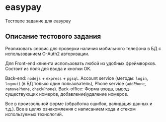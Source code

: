 # easypay
Тестовое задание для easypay


## Описание тестового задания
Реализовать сервис для проверки наличия мобильного телефона в БД c использованием O-Auth2 авторизации.

Для Front-end клиента использовать любой из удобных фреймворков. Состоит из поля для ввода и кнопки OK.

Back-end: `nodejs` + `express` + `pgsql`. Account service (методы: `login`, `logout`) (в БД только один пользователь), Phone service (`addPhone`, `removePhone`, `checkPhone`).
Back-office: Форма входа, вывод существующих номеров, добавление\удаление номеров.

Все в произвольной форме (обработка ошибок, валидация данных и т.д.). Все в целях ознакомления с написанием кода и стеком используемых технологий.